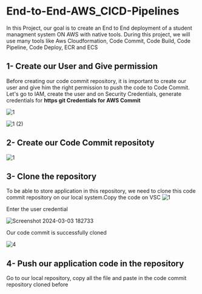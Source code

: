 # End-to-End-AWS_CICD-Pipelines

In this Project, our goal is to create an End to End deployment of a student managment system ON AWS with native tools. During this project, we will use many tools like Aws Cloudformation, Code Commit, Code Build, Code Pipeline, Code Deploy, ECR and ECS

## 1- Create our User and Give permission
Before creating our code commit repository, it is important to create our user and give him the right permission to push the code to Code Commit. Let's go to IAM, create the user and on Security Credentials, generate credentials for **https git Credentials for AWS Commit**

![1](https://github.com/adrydry/End-to-End-AWS_CICD-Pipelines/assets/102819001/934ddc97-cd77-45a0-9d6b-21f0817070ce)


![1 (2)](https://github.com/adrydry/End-to-End-AWS_CICD-Pipelines/assets/102819001/b960d27f-6608-46f3-b8b7-0a3088aff093)


## 2- Create our Code Commit repositoty
![1](https://github.com/adrydry/End-to-End-AWS_CICD-Pipelines/assets/102819001/89f92165-8595-4919-ad6f-452b6db3700e)


## 3- Clone the repository
To be able to store application in this repository, we need to clone this code commit repository on our local system.Copy the code on VSC
![1](https://github.com/adrydry/End-to-End-AWS_CICD-Pipelines/assets/102819001/babbda6f-b9f2-4b32-939f-ea0f7870308b)

 Enter the user credential
 
![Screenshot 2024-03-03 182733](https://github.com/adrydry/End-to-End-AWS_CICD-Pipelines/assets/102819001/23e5aa4d-c966-4545-a3aa-7de3de3d9404)

Our code commit is successfully cloned

![4](https://github.com/adrydry/End-to-End-AWS_CICD-Pipelines/assets/102819001/f2147688-e24b-4312-b31e-b3e1ad015d10)

## 4- Push our application code in the repository

Go to our local repository, copy all the file and paste in the code commit repository cloned before
